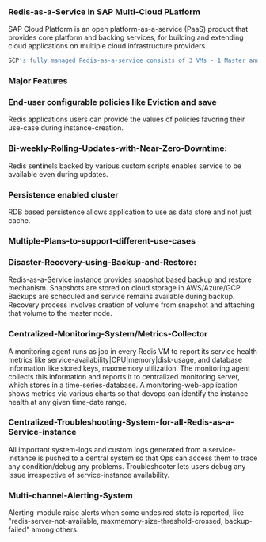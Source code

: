 ### Redis-as-a-Service in SAP Multi-Cloud PLatform
SAP Cloud Platform is an open platform-as-a-service (PaaS) product that provides core platform and backing services, for building and extending cloud applications on multiple cloud infrastructure providers. 

   ```sh
SCP's fully managed Redis-as-a-service consists of 3 VMs - 1 Master and 2-Slaves. Data replication is done asynchronously between master and slaves with minimum one slave in sync with master thorughout instance lifecycle.
   ``` 
### Major Features

### End-user configurable policies like Eviction and save 
Redis applications users can provide the values of policies favoring their use-case during instance-creation.
### Bi-weekly-Rolling-Updates-with-Near-Zero-Downtime:
Redis sentinels backed by various custom scripts enables service to be available even during updates. 
### Persistence enabled cluster 
RDB based persistence allows application to use as data store and not just cache.

### Multiple-Plans-to-support-different-use-cases

### Disaster-Recovery-using-Backup-and-Restore: 
Redis-as-a-Service instance provides snapshot based backup and restore mechanism. Snapshots are stored on cloud storage in AWS/Azure/GCP. Backups are scheduled and service remains available during backup. Recovery process involves creation of volume from snapshot and attaching that volume to the master node.
### Centralized-Monitoring-System/Metrics-Collector
A monitoring agent runs as job in every Redis VM to report its service health metrics like service-availability|CPU|memory|disk-usage, and database information like stored keys, maxmemory utilization. The monitoring agent collects this information and reports it to centralized monitoring server, which stores in a time-series-database. A monitoring-web-application shows metrics via various charts so that devops can identify the instance health at any given time-date range.
### Centralized-Troubleshooting-System-for-all-Redis-as-a-Service-instance
All important system-logs and custom logs generated from a service-instance is pushed to a central system so that Ops can access them to trace any condition/debug any problems.
Troubleshooter lets users debug any issue irrespective of service-instance availability.

### Multi-channel-Alerting-System
Alerting-module raise alerts when some undesired state is reported, like "redis-server-not-available, maxmemory-size-threshold-crossed, backup-failed" among others.
